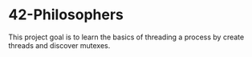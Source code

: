 # 42-Philosophers

This project goal is to learn the basics of threading a process by create threads and discover mutexes.
